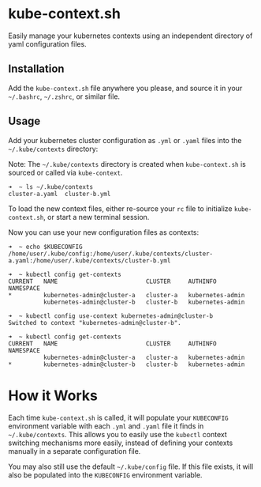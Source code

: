 # kube-context.sh

Easily manage your kubernetes contexts using an independent directory of yaml configuration files.

## Installation

Add the `kube-context.sh` file anywhere you please, and source it in your `~/.bashrc`, `~/.zshrc`, or similar file.

## Usage

Add your kubernetes cluster configuration as `.yml` or `.yaml` files into the `~/.kube/contexts` directory:

Note: The `~/.kube/contexts` directory is created when `kube-context.sh` is sourced or called via `kube-context`.

```
➜  ~ ls ~/.kube/contexts
cluster-a.yaml  cluster-b.yml
```

To load the new context files, either re-source your `rc` file to initialize `kube-context.sh`, or start a new terminal session.

Now you can use your new configuration files as contexts:

```
➜  ~ echo $KUBECONFIG
/home/user/.kube/config:/home/user/.kube/contexts/cluster-a.yaml:/home/user/.kube/contexts/cluster-b.yml

➜  ~ kubectl config get-contexts
CURRENT   NAME                         CLUSTER     AUTHINFO           NAMESPACE
*         kubernetes-admin@cluster-a   cluster-a   kubernetes-admin   
          kubernetes-admin@cluster-b   cluster-b   kubernetes-admin
          
➜  ~ kubectl config use-context kubernetes-admin@cluster-b
Switched to context "kubernetes-admin@cluster-b".

➜  ~ kubectl config get-contexts
CURRENT   NAME                         CLUSTER     AUTHINFO           NAMESPACE
          kubernetes-admin@cluster-a   cluster-a   kubernetes-admin   
*         kubernetes-admin@cluster-b   cluster-b   kubernetes-admin
```

# How it Works

Each time `kube-context.sh` is called, it will populate your `KUBECONFIG` environment variable with each `.yml` and `.yaml` file it finds in `~/.kube/contexts`. This allows you to easily use the `kubectl` context switching mechanisms more easily, instead of defining your contexts manually in a separate configuration file.

You may also still use the default `~/.kube/config` file. If this file exists, it will also be populated into the `KUBECONFIG` environment variable.

